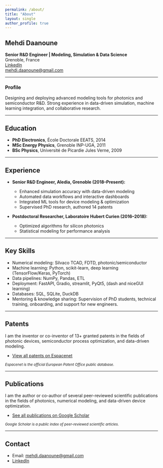 ```yaml
---
permalink: /about/
title: "About"
layout: single
author_profile: true
---
```


## Mehdi Daanoune

**Senior R&D Engineer | Modeling, Simulation & Data Science**  
Grenoble, France  
[LinkedIn](https://linkedin.com/in/mehdi-daanoune)  
mehdi.daanoune@gmail.com

---

### Profile

Designing and deploying advanced modeling tools for photonics and semiconductor R&D.
Strong experience in data-driven simulation, machine learning integration, and collaborative research.

---

## Education

- **PhD Electronics**, École Doctorale EEATS, 2014  
- **MSc Energy Physics**, Grenoble INP-UGA, 2011  
- **BSc Physics**, Université de Picardie Jules Verne, 2009

---

## Experience

- **Senior R&D Engineer, Aledia, Grenoble (2018–Present):**
  - Enhanced simulation accuracy with data-driven modeling
  - Automated data workflows and interactive dashboards
  - Integrated ML tools for device modeling & optimization
  - Supervised PhD research, authored 14 patents

- **Postdoctoral Researcher, Laboratoire Hubert Curien (2016–2018):**
  - Optimized algorithms for silicon photonics
  - Statistical modeling for performance analysis

---

## Key Skills

- Numerical modeling: Silvaco TCAD, FDTD, photonic/semiconductor
- Machine learning: Python, scikit-learn, deep learning (TensorFlow/Keras, PyTorch)
- Data pipelines: NumPy, Pandas, ETL
- Deployment: FastAPI, Gradio, streamlit, PyQt5, (dash and niceGUI learning)
- Databases: SQL, SQLite, DuckDB
- Mentoring & knowledge sharing: Supervision of PhD students, technical training, onboarding, and support for new engineers.

---

## Patents

I am the inventor or co-inventor of 13+ granted patents in the fields of photonic devices, semiconductor process optimization, and data-driven modeling.

- [View all patents on Espacenet](https://worldwide.espacenet.com/patent/search?q=Daanoune%20mehdi)

<sub>*Espacenet is the official European Patent Office public database.*</sub>

---

## Publications

I am the author or co-author of several peer-reviewed scientific publications in the fields of photonics, numerical modeling, and data-driven device optimization.

- [See all publications on Google Scholar](https://scholar.google.com/scholar?hl=fr&as_sdt=0%2C5&q=Daanoune+mehdi+&btnG=)

<sub>*Google Scholar is a public index of peer-reviewed scientific articles.*</sub>

---

## Contact

- Email: mehdi.daanoune@gmail.com  
- [LinkedIn](https://linkedin.com/in/mehdi-daanoune)

